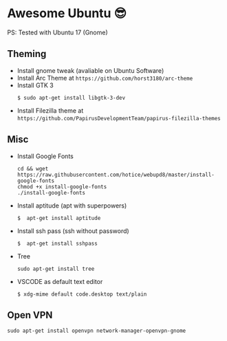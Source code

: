 # Awesome Ubuntu 😎

PS: Tested with Ubuntu 17 (Gnome)

## Theming

* Install gnome tweak (avaliable on Ubuntu Software)
* Install Arc Theme at `https://github.com/horst3180/arc-theme`
* Install GTK 3
   ```
   $ sudo apt-get install libgtk-3-dev
   ```
* Install Filezilla theme at `https://github.com/PapirusDevelopmentTeam/papirus-filezilla-themes`
   
## Misc

* Install Google Fonts
   ```
   cd && wget https://raw.githubusercontent.com/hotice/webupd8/master/install-google-fonts
   chmod +x install-google-fonts
   ./install-google-fonts
   ```
* Install aptitude (apt with superpowers)
   ```
   $  apt-get install aptitude
   ```
* Install ssh pass (ssh without password)
   ```
   $  apt-get install sshpass
   ```
* Tree
   ```
   sudo apt-get install tree
   ```
* VSCODE as default text editor
   ```
   $ xdg-mime default code.desktop text/plain
   ```

## Open VPN
```
sudo apt-get install openvpn network-manager-openvpn-gnome
```

